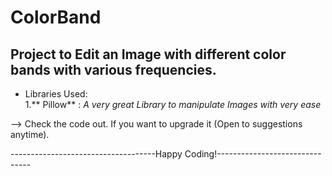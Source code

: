 # ColorBand

## Project to Edit an Image with different color bands with various frequencies.

* Libraries Used:  
1.** Pillow** : *A very great Library to manipulate Images with very ease*

--> Check the code out. If you want to upgrade it (Open to suggestions anytime).

------------------------------------Happy Coding!-------------------------------
